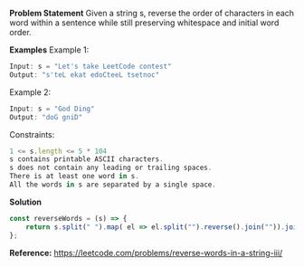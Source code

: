 **Problem Statement**
Given a string s, reverse the order of characters in each word within a sentence while still preserving whitespace and initial word order.

 
**Examples**
Example 1:
```js
Input: s = "Let's take LeetCode contest"
Output: "s'teL ekat edoCteeL tsetnoc"
```

Example 2:
```js
Input: s = "God Ding"
Output: "doG gniD"
```

Constraints:
```js
1 <= s.length <= 5 * 104
s contains printable ASCII characters.
s does not contain any leading or trailing spaces.
There is at least one word in s.
All the words in s are separated by a single space.
```

**Solution**
```js
const reverseWords = (s) => {
    return s.split(" ").map( el => el.split("").reverse().join("")).join(" ").trim();
};
```

**Reference:**
https://leetcode.com/problems/reverse-words-in-a-string-iii/
